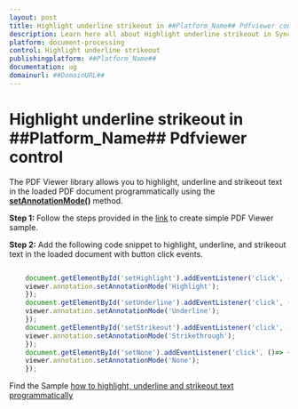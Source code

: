 ```yaml
---
layout: post
title: Highlight underline strikeout in ##Platform_Name## Pdfviewer control | Syncfusion
description: Learn here all about Highlight underline strikeout in Syncfusion ##Platform_Name## Pdfviewer control of Syncfusion Essential JS 2 and more.
platform: document-processing
control: Highlight underline strikeout
publishingplatform: ##Platform_Name##
documentation: ug
domainurl: ##DomainURL##
---
```


# Highlight underline strikeout in ##Platform_Name## Pdfviewer control

The PDF Viewer library allows you to highlight, underline and strikeout text in the loaded PDF document programmatically using the [**setAnnotationMode()**](https://ej2.syncfusion.com/documentation/api/pdfviewer/annotation/#setannotationmode) method.

**Step 1:** Follow the steps provided in the [link](https://help.syncfusion.com/document-processing/pdf/pdf-viewer/javascript-es6/getting-started/) to create simple PDF Viewer sample.

**Step 2:** Add the following code snippet to highlight, underline, and strikeout text in the loaded document with button click events.

```javascript

    document.getElementById('setHighlight').addEventListener('click', ()=> {
    viewer.annotation.setAnnotationMode('Highlight');
    });
    document.getElementById('setUnderline').addEventListener('click', ()=> {
    viewer.annotation.setAnnotationMode('Underline');
    });
    document.getElementById('setStrikeout').addEventListener('click', ()=> {
    viewer.annotation.setAnnotationMode('Strikethrough');
    });
    document.getElementById('setNone').addEventListener('click', ()=> {
    viewer.annotation.setAnnotationMode('None');
    });

```

Find the Sample [how to highlight, underline and strikeout text programmatically](https://stackblitz.com/edit/bf3k6y?devtoolsheight=33&file=index.js)